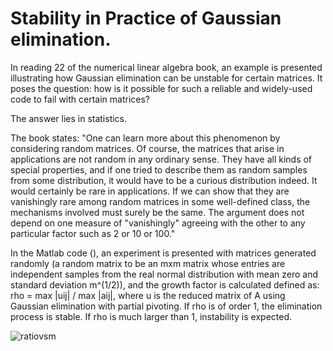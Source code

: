 # Stability in Practice of Gaussian elimination.

In reading 22 of the numerical linear algebra book, an example is presented illustrating how Gaussian elimination can be unstable for certain matrices. It poses the question: how is it possible for such a reliable and widely-used code to fail with certain matrices?

The answer lies in statistics.

The book states: "One can learn more about this phenomenon by considering random matrices. Of course, the matrices that arise in applications are not random in any ordinary sense. They have all kinds of special properties, and if one tried to describe them as random samples from some distribution, it would have to be a curious distribution indeed. It would certainly be rare in applications. If we can show that they are vanishingly rare among random matrices in some well-defined class, the mechanisms involved must surely be the same. The argument does not depend on one measure of "vanishingly" agreeing with the other to any particular factor such as 2 or 10 or 100."

In the Matlab code (), an experiment is presented with matrices generated randomly (a random matrix to be an mxm matrix whose entries are independent samples from the real normal distribution with mean zero and standard deviation m^(1/2)), and the growth factor is calculated defined as:
rho = max |uij| / max |aij|, where u is the reduced matrix of A using Gaussian elimination with partial pivoting. If rho is of order 1, the elimination process is stable. If rho is much larger than 1, instability is expected.

![ratiovsm](https://github.com/tin7/Stability-in-Practice-of-Gaussian-elimination/assets/87256238/bbd40b6d-18b3-4c51-b719-e4c61550f4f8)
